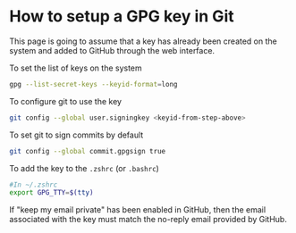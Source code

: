 # How to setup a GPG key in Git

This page is going to assume that a key has already been created on the system and added to GitHub through the web interface.

To set the list of keys on the system

```zsh
gpg --list-secret-keys --keyid-format=long
```

To configure git to use the key

```zsh
git config --global user.signingkey <keyid-from-step-above>
```

To set git to sign commits by default

```zsh
git config --global commit.gpgsign true
```

To add the key to the `.zshrc` (or `.bashrc`)

```zsh
#In ~/.zshrc
export GPG_TTY=$(tty)
```

If "keep my email private" has been enabled in GitHub, then the email associated with the key must match the no-reply email provided by GitHub.

